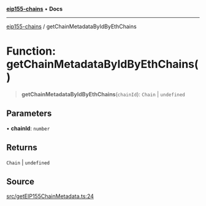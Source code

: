 [**eip155-chains**](../README.md) • **Docs**

***

[eip155-chains](../globals.md) / getChainMetadataByIdByEthChains

# Function: getChainMetadataByIdByEthChains()

> **getChainMetadataByIdByEthChains**(`chainId`): `Chain` \| `undefined`

## Parameters

• **chainId**: `number`

## Returns

`Chain` \| `undefined`

## Source

[src/getEIP155ChainMetadata.ts:24](https://github.com/ivanzzeth/eip155-chains/blob/6f2a5a19a2b6abc8eaaee80a1a2df751ae58747a/src/getEIP155ChainMetadata.ts#L24)
